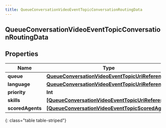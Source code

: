 ```yaml
---
title: QueueConversationVideoEventTopicConversationRoutingData
---
```

## QueueConversationVideoEventTopicConversationRoutingData

## Properties

|Name | Type | Description | Notes|
|------------ | ------------- | ------------- | -------------|
| **queue** | [**QueueConversationVideoEventTopicUriReference**](QueueConversationVideoEventTopicUriReference.html) |  | [optional] |
| **language** | [**QueueConversationVideoEventTopicUriReference**](QueueConversationVideoEventTopicUriReference.html) |  | [optional] |
| **priority** | **Int** |  | [optional] |
| **skills** | [**[QueueConversationVideoEventTopicUriReference]**](QueueConversationVideoEventTopicUriReference.html) |  | [optional] |
| **scoredAgents** | [**[QueueConversationVideoEventTopicScoredAgent]**](QueueConversationVideoEventTopicScoredAgent.html) |  | [optional] |
{: class="table table-striped"}



